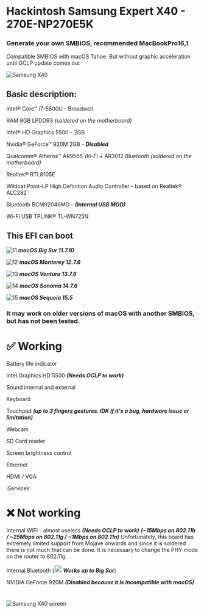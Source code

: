 # Hackintosh Samsung Expert X40 - 270E-NP270E5K
### Generate your own SMBIOS, recommended MacBookPro16,1

Compatible SMBIOS with macOS Tahoe. But without graphic acceleration until OCLP update comes out

![Samsung X40](https://github.com/user-attachments/assets/30740f5d-7c4e-4ea5-b315-48432d42fc3d)

## Basic description:
Intel® Core™ i7-5500U - Broadwell

RAM 8GB LPDDR3 *(soldered on the motherboard)*

Intel® HD Graphics 5500 - 2GB

Nvidia® GeForce™ 920M 2GB - ***Disabled***

Qualcomm® Atheros™ AR9565 _Wi-FI_ + AR3012 _Bluetooth_ *(soldered on the motherboard)*

Realtek® RTL8105E

Wildcat Point-LP High Definition Audio Controller - based on Realtek® ALC282

Bluetooth BCM92046MD - ***(Internal USB MOD)***

Wi-Fi USB TPLINK® TL-WN725N

## This EFI can boot
![11](https://github.com/user-attachments/assets/492bf142-3e84-4bb3-9ff2-e6d08679e6a7) ***macOS Big Sur 11.7.10***


![12](https://github.com/user-attachments/assets/8772e7c3-cf53-4849-9d5e-c489f8fd36ea) ***macOS Monterey 12.7.6***


![13](https://github.com/user-attachments/assets/8a7caf06-b55b-4b15-a7c1-3756526d2404) ***macOS Ventura 13.7.6***


![14](https://github.com/user-attachments/assets/c0764b86-eb06-48f9-8934-67c5ffa7d377) ***macOS Sonoma 14.7.6***


![15](https://github.com/user-attachments/assets/9974bfe2-522c-408a-b045-0a17b377eb8d) ***macOS Sequoia 15.5***



### It may work on older versions of macOS with another SMBIOS, but has not been tested.


# ✅ Working

Battery life indicator

Intel Graphics HD 5500 ***(Needs OCLP to work)***

Sound internal and external

Keyboard

Touchpad ***(up to 3 fingers gestures. IDK if it's a bug, hardware issue or limitation)***

Webcam

SD Card reader

Screen brightness control

Ethernet

HDMI / VGA

iServices

# ❌ Not working

Internal WiFi - almost useless ***(Needs OCLP to work)*** ***(~15Mbps on 802.11b / ~25Mbps on 802.11g / ~1Mbps on 802.11n)***
Unfortunately, this board has extremely limited support from Mojave onwards and since it is soldered there is not much that can be done. It is necessary to change the PHY mode on the router to 802.11g.

Internal Bluetooth 
(***<img width="20" alt="20" src="https://github.com/user-attachments/assets/492bf142-3e84-4bb3-9ff2-e6d08679e6a7"> Works up to Big Sur***)

NVIDIA GeForce 920M ***(Disabled because it is incompatible with macOS)***
#
![Samsung X40 screen](https://github.com/user-attachments/assets/bcf32d14-799f-4a5d-b8ea-a5671b690fef)
